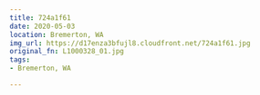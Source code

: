 ```yaml
---
title: 724a1f61
date: 2020-05-03
location: Bremerton, WA
img_url: https://d17enza3bfujl8.cloudfront.net/724a1f61.jpg
original_fn: L1000328_01.jpg
tags:
- Bremerton, WA

---
```

